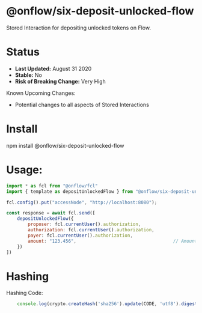 # @onflow/six-deposit-unlocked-flow

Stored Interaction for depositing unlocked tokens on Flow.

# Status

- **Last Updated:** August 31 2020
- **Stable:** No
- **Risk of Breaking Change:** Very High

Known Upcoming Changes:

- Potential changes to all aspects of Stored Interactions

# Install

npm install @onflow/six-deposit-unlocked-flow

# Usage:

```javascript
import * as fcl from "@onflow/fcl"
import { template as depositUnlockedFlow } from "@onflow/six-deposit-unlocked-flow"

fcl.config().put("accessNode", "http://localhost:8080");

const response = await fcl.send([
    depositUnlockedFlow({
        proposer: fcl.currentUser().authorization,
        authorization: fcl.currentUser().authorization,     
        payer: fcl.currentUser().authorization,             
        amount: "123.456",                                    // Amount as a String representing a Cadence UFix64
    })
])

```

# Hashing

Hashing Code:
```javascript
    console.log(crypto.createHash('sha256').update(CODE, 'utf8').digest('hex'))
```